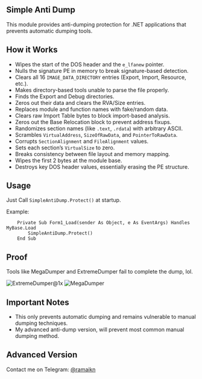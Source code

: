 ## Simple Anti Dump
This module provides anti-dumping protection for .NET applications that prevents automatic dumping tools.

## How it Works

- Wipes the start of the DOS header and the `e_lfanew` pointer.
- Nulls the signature PE in memory to break signature-based detection.
- Clears all 16 `IMAGE_DATA_DIRECTORY` entries (Export, Import, Resource, etc.).
- Makes directory-based tools unable to parse the file properly.
- Finds the Export and Debug directories.
- Zeros out their data and clears the RVA/Size entries.
- Replaces module and function names with fake/random data.
- Clears raw Import Table bytes to block import-based analysis.
- Zeros out the Base Relocation block to prevent address fixups.
- Randomizes section names (like `.text`, `.rdata`) with arbitrary ASCII.
- Scrambles `VirtualAddress`, `SizeOfRawData`, and `PointerToRawData`.
- Corrupts `SectionAlignment` and `FileAlignment` values.
- Sets each section’s `VirtualSize` to zero.
- Breaks consistency between file layout and memory mapping.
- Wipes the first 2 bytes at the module base.
- Destroys key DOS header values, essentially erasing the PE structure.

## Usage
Just Call `SimpleAntiDump.Protect()` at startup.

Example:

```vb.net
    Private Sub Form1_Load(sender As Object, e As EventArgs) Handles MyBase.Load
        SimpleAntiDump.Protect()
    End Sub
```

## Proof
Tools like MegaDumper and ExtremeDumper fail to complete the dump, lol.

![ExtremeDumper@1x](https://github.com/user-attachments/assets/56948b3b-b8a7-4767-a94d-4e2725728b94) ![MegaDumper](https://github.com/user-attachments/assets/8fc016f3-e231-4189-a8d0-d3374f065056)

## Important Notes
- This only prevents automatic dumping and remains vulnerable to manual dumping techniques.
- My advanced anti-dump version, will prevent most common manual dumping method.

## Advanced Version
Contact me on Telegram: [@ramaikn](https://t.me/ramaikn)
